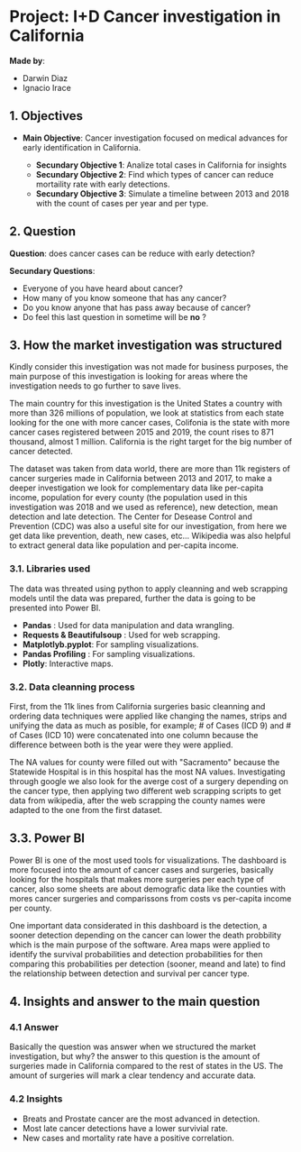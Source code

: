 
# Project: I+D Cancer investigation in California

__Made by__:
* Darwin Diaz
* Ignacio Irace

## 1. Objectives

* __Main Objective__: Cancer investigation focused on medical advances for early identification in California.

    * __Secundary Objective 1__: Analize total cases in California for insights
    * __Secundary Objective 2__: Find which types of cancer can reduce mortaility rate with early detections.
    * __Secundary Objective 3__: Simulate a timeline between 2013 and 2018 with the count of cases per year and per type.



## 2. Question

__Question__: does cancer cases can be reduce with early detection?

__Secundary Questions__:

* Everyone of you have heard about cancer?
* How many of you know someone that has any cancer?
* Do you know anyone that has pass away because of cancer?
* Do feel this last question in sometime will be __no__ ?


## 3. How the market investigation was structured

Kindly consider this investigation was not made for business purposes, the main purpose of this investigation is looking for areas where the investigation needs to go further to save lives.

The main country for this investigation is the United States a country with more than 326 millions of population, we look at statistics from each state looking for the one with more cancer cases, Colifonia is the state with more cancer cases registered between 2015 and 2019, the count rises to 871 thousand, almost 1 million. California is the right target for the big number of cancer detected.

The dataset was taken from data world, there are more than 11k registers of cancer surgeries made in California between 2013 and 2017, to make a deeper investigation we look for complementary data like per-capita income, population for every county (the population used in this investigation was 2018 and we used as reference), new detection, mean detection and late detection. The Center for Desease Control and Prevention (CDC) was also a useful site for our investigation, from here we get data like prevention, death, new cases, etc... Wikipedia was also helpful to extract general data like population and per-capita income.

 


### 3.1. Libraries used

The data was threated using python to apply cleanning and web scrapping models until the data was prepared, further the data is going to be presented into Power BI.

* __Pandas__ : Used for data manipulation and data wrangling.
* __Requests & Beautifulsoup__ : Used for web scrapping.
* __Matplotlyb.pyplot__: For sampling visualizations.
* __Pandas Profiling__ : For sampling visualizations.
* __Plotly__: Interactive maps.



### 3.2. Data cleanning process

First, from the 11k lines from California surgeries basic cleanning and ordering data techniques were applied like changing the names, strips and unifying the data as much as posible, for example; # of Cases (ICD 9) and # of Cases (ICD 10) were concatenated into one column because the difference between both is the year were they were applied.

The NA values for county were filled out with "Sacramento" because the Statewide Hospital is in this hospital has the most NA values. Investigating through google we also look for the averge cost of a surgery depending on the cancer type, then applying two different web scrapping scripts to get data from wikipedia, after the web scrapping the county names were adapted to the one from the first dataset.



## 3.3. Power BI

Power BI is one of the most used tools for visualizations. The dashboard is more focused into the amount of cancer cases and surgeries, basically looking for the hospitals that makes more surgeries per each type of cancer, also some sheets are about demografic data like the counties with mores cancer surgeries and comparissons from costs vs per-capita income per county.

One important data considerated in this dashboard is the detection, a sooner detection depending on the cancer can lower the death probbility which is the main purpose of the software. Area maps were applied to identify the survival probabilities and detection probabilities for then comparing this probabilities per detection (sooner, meand and late) to find the relationship between detection and survival per cancer type.



## 4. Insights and answer to the main question

### 4.1 Answer
Basically the question was answer when we structured the market investigation, but why? the answer to this question is the amount of surgeries made in California compared to the rest of states in the US. The amount of surgeries will mark a clear tendency and accurate data.

### 4.2 Insights
* Breats and Prostate cancer are the most advanced in detection.
* Most late cancer detections have a lower survivial rate.
* New cases and mortality rate have a positive correlation.










